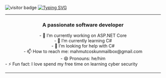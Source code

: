![visitor badge](https://visitor-badge.laobi.icu/badge?page_id=jwenjian.visitor-badge)
<a href="https://git.io/typing-svg"><img src="https://readme-typing-svg.demolab.com?font=Roboto&size=40&pause=1000&center=true&vCenter=true&random=false&width=1000&height=100&lines=Hi+There+👋;I'm+Mahmut!" alt="Typing SVG" /></a>
<hr>
</hr>
<p>
  <div align=center>
    <h3 align=center>
      A passionate software developer
    </h3>
  </div>
  <div align=center>
    - 🔭 I’m currently working on ASP.NET Core
  </div>
  <div align=center>
    - 🌱 I’m currently learning C#
  </div>
  <div align=center>
    - 🤔 I’m looking for help with C#
  </div>
  <div align=center>
    - 📫 How to reach me: mahmutcoskunmailbox@gmail.com
  </div>
  <div align=center>
    - 😄 Pronouns: he/him
  </div>
  <div>
    - ⚡ Fun fact: I love spend my free time on learning cyber security
  </div>
</p>
<hr>

<!--
**ctrlActrlV/ctrlActrlV** is a ✨ _special_ ✨ repository because its `README.md` (this file) appears on your GitHub profile.

Here are some ideas to get you started:

- 🔭 I’m currently working on ...
- 🌱 I’m currently learning ...
- 👯 I’m looking to collaborate on ...
- 🤔 I’m looking for help with ...
- 💬 Ask me about ...
- 📫 How to reach me: ...
- 😄 Pronouns: ...
- ⚡ Fun fact: ...

[![GitHub Streak](https://streak-stats.demolab.com/?user=DenverCoder1&theme=dark)](https://git.io/streak-stats)

[![My Skills](https://skillicons.dev/icons?i=js,html,css,cs,dotnet,git,github,py,raspberrypi,tensorflow,unity,unreal,visualstudio,vscode,wordpress)](https://skillicons.dev)

[![Typing SVG](https://readme-typing-svg.demolab.com/?lines=Hi+There;My+name+is+Mahmut)](https://git.io/typing-svg)
-->
